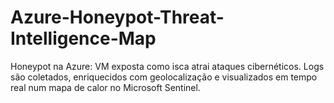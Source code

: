 # Azure-Honeypot-Threat-Intelligence-Map
Honeypot na Azure: VM exposta como isca atrai ataques cibernéticos. Logs são coletados, enriquecidos com geolocalização e visualizados em tempo real num mapa de calor no Microsoft Sentinel.
